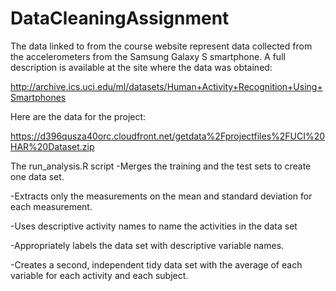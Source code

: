 # DataCleaningAssignment
The data linked to from the course website represent data collected from the accelerometers from the Samsung Galaxy S smartphone. A full description is available at the site where the data was obtained:

http://archive.ics.uci.edu/ml/datasets/Human+Activity+Recognition+Using+Smartphones

Here are the data for the project:

https://d396qusza40orc.cloudfront.net/getdata%2Fprojectfiles%2FUCI%20HAR%20Dataset.zip

The run_analysis.R script
-Merges the training and the test sets to create one data set.

-Extracts only the measurements on the mean and standard deviation for each measurement.

-Uses descriptive activity names to name the activities in the data set

-Appropriately labels the data set with descriptive variable names.

-Creates a second, independent tidy data set with the average of each variable for each activity and each subject.
